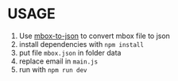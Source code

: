 # USAGE

1. Use [mbox-to-json](https://github.com/brysonian/mbox-to-json) to convert mbox file to json
2. install dependencies with `npm install`
3. put file `mbox.json` in folder data
4. replace email in `main.js`
5. run with `npm run dev`
